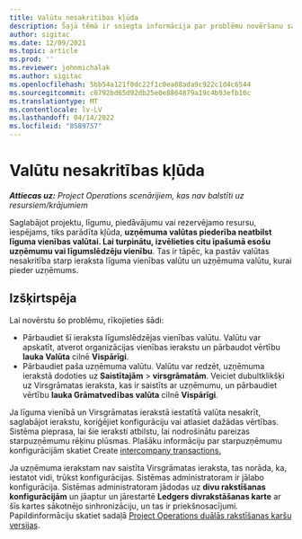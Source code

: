 ```yaml
---
title: Valūtu nesakritības kļūda
description: Šajā tēmā ir sniegta informācija par problēmu novēršanu saistībā ar valūtu nesakritības kļūdu, kas rodas, saglabājot noteiktus ierakstu tipus.
author: sigitac
ms.date: 12/09/2021
ms.topic: article
ms.prod: ''
ms.reviewer: johnmichalak
ms.author: sigitac
ms.openlocfilehash: 5bb54a121f0dc22f1c0ea88ada9c922c1d4c6544
ms.sourcegitcommit: c0792bd65d92db25e0e8864879a19c4b93efb10c
ms.translationtype: MT
ms.contentlocale: lv-LV
ms.lasthandoff: 04/14/2022
ms.locfileid: "8589757"
---
```

# <a name="currency-mismatch-error"></a>Valūtu nesakritības kļūda 

_**Attiecas uz:** Project Operations scenārijiem, kas nav balstīti uz resursiem/krājumiem_

Saglabājot projektu, līgumu, piedāvājumu vai rezervējamo resursu, iespējams, tiks parādīta kļūda, **uzņēmuma valūtas piederība neatbilst līguma vienības valūtai. Lai turpinātu, izvēlieties citu īpašumā esošu uzņēmumu vai līgumslēdzēju vienību**. Tas ir tāpēc, ka pastāv valūtas nesakritība starp ieraksta līguma vienības valūtu un uzņēmuma valūtu, kurai pieder uzņēmums.


## <a name="resolution"></a>Izšķirtspēja

Lai novērstu šo problēmu, rīkojieties šādi:
- Pārbaudiet šī ieraksta līgumslēdzējas vienības valūtu. Valūtu var apskatīt, atverot organizācijas vienības ierakstu un pārbaudot vērtību **lauka Valūta** cilnē **Vispārīgi**.
- Pārbaudiet paša uzņēmuma valūtu. Valūtu var redzēt, uzņēmuma ierakstā dodoties uz **Saistītajām** > **virsgrāmatām**. Veiciet dubultklikšķi uz Virsgrāmatas ieraksta, kas ir saistīts ar uzņēmumu, un pārbaudiet vērtību **lauka Grāmatvedības valūta** cilnē **Vispārīgi**.

Ja līguma vienībā un Virsgrāmatas ierakstā iestatītā valūta nesakrīt, saglabājot ierakstu, koriģējiet konfigurāciju vai atlasiet dažādas vērtības. Sistēma pieprasa, lai šie ieraksti atbilstu, lai nodrošinātu pareizas starpuzņēmumu rēķinu plūsmas. Plašāku informāciju par starpuzņēmumu konfigurācijām skatiet Create [intercompany transactions.](../../project-accounting/create-intercompany-transactions.md)

Ja uzņēmuma ierakstam nav saistīta Virsgrāmatas ieraksta, tas norāda, ka, iestatot vidi, trūkst konfigurācijas. Sistēmas administratoram ir jālabo konfigurācija. Sistēmas administratoram jādodas uz **divu rakstīšanas konfigurācijām** un jāaptur un jārestartē **Ledgers divrakstāšanas karte** ar šīs kartes sākotnējo sinhronizāciju, un tas ir priekšnosacījumi. Papildinformāciju skatiet sadaļā [Project Operations duālās rakstīšanas karšu versijas](../../environment/resource-dual-write-maps.md).
